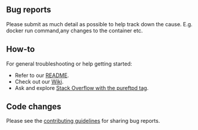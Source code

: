 
## Bug reports

Please submit as much detail as possible to help track down the cause. E.g. docker run command,any changes to the container etc.

## How-to

For general troubleshooting or help getting started:

- Refer to our [README](../README.md).
- Check out our [Wiki](https://github.com/stilliard/docker-pure-ftpd/wiki).
- Ask and explore [Stack Overflow with the pureftpd tag](https://stackoverflow.com/questions/tagged/pureftpd).

## Code changes

Please see the [contributing guidelines](CONTRIBUTING.md) for sharing bug reports.
